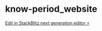 # know-period_website

[Edit in StackBlitz next generation editor ⚡️](https://stackblitz.com/~/github.com/Tigeress06/know-period_website)